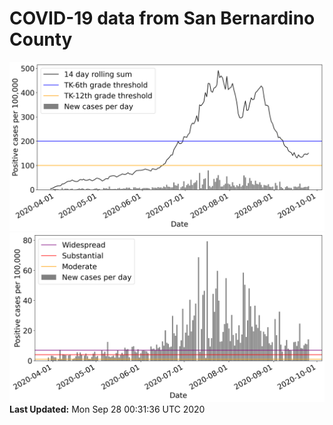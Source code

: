 # COVID-19 data from San Bernardino County
![image1](plots/graph.png)
![image2](plots/classification.png)
**Last Updated:** Mon Sep 28 00:31:36 UTC 2020
